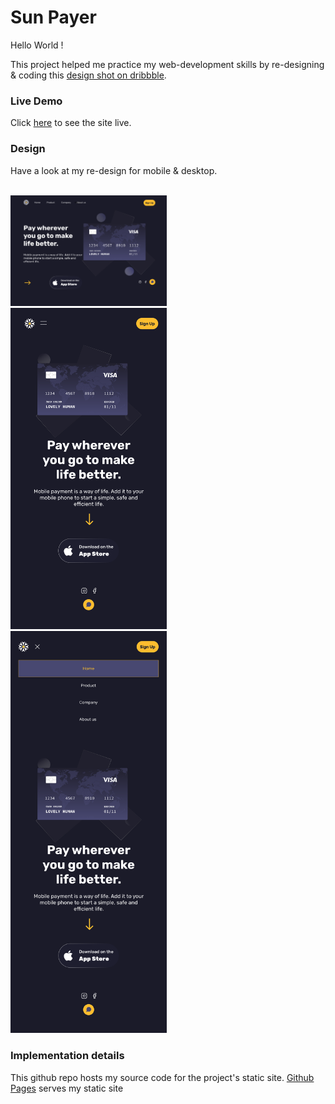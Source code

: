 # Sun Payer

Hello World !

This project helped me practice my web-development skills by re-designing & coding this [design shot on dribbble](https://dribbble.com/shots/15438648/attachments/7208171?mode=media). 

### Live Demo
Click [here](https://deltd3v.github.io/ui_sun_payer/) to see the site live.

### Design
Have a look at my re-design for mobile & desktop.
<!--
![desktop](./assets/SunPayerDesktop.svg)

![mobile](./assets/SunPayerMobile.svg)

![mobile-active-menu](./assets/SunPayerMobile-active-menu.svg)

 -->

<br />

<img src="./assets/SunPayerDesktop.svg"   width="250" alt="desktop design sample">
<br />
<img src="./assets/SunPayerMobile.svg"   width="250" alt="mobile design sample">
<br />
<img src="./assets/SunPayerMobile-active-menu.svg"   width="250" alt="mobile-menu-active design sample">

<br />

### Implementation details
This github repo hosts my source code for the project's static site. [Github Pages](https://pages.github.com/) serves my static site 